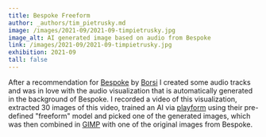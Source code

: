 ```yaml
---
title: Bespoke Freeform
author: _authors/tim_pietrusky.md
image: /images/2021-09/2021-09-timpietrusky.jpg
image_alt: AI generated image based on audio from Bespoke
link: /images/2021-09/2021-09-timpietrusky.jpg
exhibition: 2021-09
tall: false 
---
```


After a recommendation for [Bespoke](https://www.bespokesynth.com/docs/index.html) by [Borsi](authors/zoltan_borsos.html) I created some audio tracks and was in love with the audio visualization that is automatically generated in the background of Bespoke. I recorded a video of this visualization, extracted 30 images of this video, trained an AI via [playform](https://playform.io) using their pre-defined "freeform" model and picked one of the generated images, which was then combined in [GIMP](https://www.gimp.org/) with one of the original images from Bespoke. 